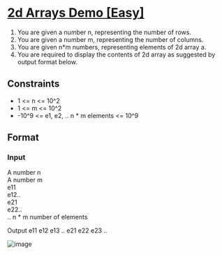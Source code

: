 # [2d Arrays Demo [Easy]](https://nados.io/question/2d-arrays-demo)

1. You are given a number n, representing the number of rows.
2. You are given a number m, representing the number of columns.
3. You are given n*m numbers, representing elements of 2d array a.
4. You are required to display the contents of 2d array as suggested by output format below.

## Constraints
- 1 <= n <= 10^2
- 1 <= m <= 10^2
- -10^9 <= e1, e2, .. n * m elements <= 10^9

## Format

### Input
A number n<br />
A number m<br />
e11<br />
e12..<br />
e21<br />
e22..<br />
.. n * m number of elements<br />

Output
e11 e12 e13 ..
e21 e22 e23 ..

![image](https://user-images.githubusercontent.com/97858274/193455738-bac775c5-7029-4212-bd74-4e35a8dcf46d.png)
